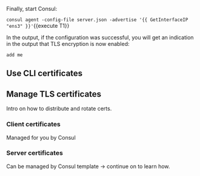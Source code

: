 Finally, start Consul:

`consul agent -config-file server.json -advertise '{{ GetInterfaceIP "ens3" }}'`{{execute T1}}

In the output, if the configuration was successful,
you will get an indication in the output that TLS encryption is now enabled:

```
add me
```

## Use CLI certificates



## Manage TLS certificates

Intro on how to distribute and rotate certs. 

### Client certificates

Managed for you by Consul

### Server certificates

Can be managed by Consul template -> continue on to learn how. 

